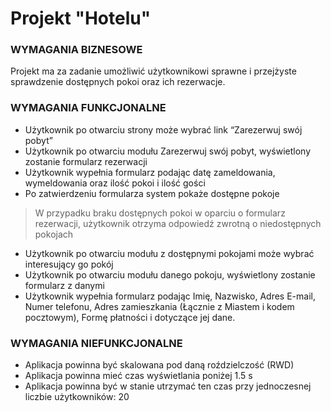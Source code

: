 # Projekt "Hotelu"

### WYMAGANIA BIZNESOWE

Projekt ma za zadanie umożliwić użytkownikowi sprawne
i przejżyste sprawdzenie dostępnych pokoi oraz ich rezerwacje. 

### WYMAGANIA FUNKCJONALNE 

- Użytkownik po otwarciu strony może wybrać link “Zarezerwuj swój pobyt”
- Użytkownik po otwarciu modułu Zarezerwuj swój pobyt, wyświetlony zostanie formularz rezerwacji
- Użytkownik wypełnia formularz podając datę zameldowania, wymeldowania oraz ilość pokoi i ilość gości
- Po zatwierdzeniu formularza system pokaże dostępne pokoje

> W przypadku braku dostępnych pokoi w oparciu o formularz rezerwacji, użytkownik otrzyma odpowiedź zwrotną o niedostępnych pokojach
- Użytkownik po otwarciu modułu z dostępnymi pokojami może wybrać interesujący go pokój
- Użytkownik po otwarciu modułu danego pokoju, wyświetlony zostanie formularz z danymi
- Użytkownik wypełnia formularz podając Imię, Nazwisko, Adres E-mail, Numer telefonu, Adres zamieszkania (Łącznie z Miastem i kodem pocztowym), Formę płatności i dotyczące jej dane.

### WYMAGANIA NIEFUNKCJONALNE 

- Aplikacja powinna być skalowana pod daną roździelczość (RWD)
- Aplikacja powinna mieć czas wyświetlania poniżej 1.5 s
- Aplikacja powinna być w stanie utrzymać ten czas przy jednoczesnej liczbie użytkowników: 20
